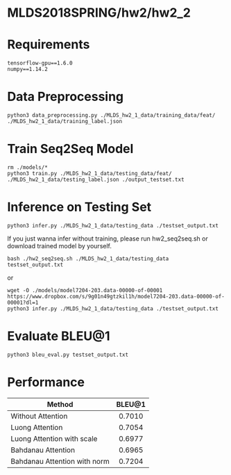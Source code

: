 # MLDS2018SPRING/hw2/hw2_2
# Requirements
```
tensorflow-gpu==1.6.0
numpy==1.14.2
```
# Data Preprocessing
```
python3 data_preprocessing.py ./MLDS_hw2_1_data/training_data/feat/ ./MLDS_hw2_1_data/training_label.json
```
# Train Seq2Seq Model
```
rm ./models/*
python3 train.py ./MLDS_hw2_1_data/testing_data/feat/ ./MLDS_hw2_1_data/testing_label.json ./output_testset.txt
```
# Inference on Testing Set
```
python3 infer.py ./MLDS_hw2_1_data/testing_data ./testset_output.txt
```
If you just wanna infer without training, please run hw2_seq2seq.sh or download trained model by yourself.
```
bash ./hw2_seq2seq.sh ./MLDS_hw2_1_data/testing_data testset_output.txt
```
or
```
wget -O ./models/model7204-203.data-00000-of-00001 https://www.dropbox.com/s/9g01n49gtzkil1h/model7204-203.data-00000-of-00001?dl=1 
python3 infer.py ./MLDS_hw2_1_data/testing_data ./testset_output.txt
```
# Evaluate BLEU@1
```
python3 bleu_eval.py testset_output.txt
```
# Performance 
| Method                       | BLEU@1   |
| ---------------------------- |:--------:|
| Without Attention            | 0.7010   |
| Luong Attention              | 0.7054   |
| Luong Attention with scale   | 0.6977   |
| Bahdanau Attention           | 0.6965   |
| Bahdanau Attention with norm | 0.7204   |
